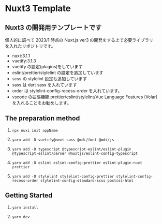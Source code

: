 # Nuxt3 Template

## Nuxt3 の開発用テンプレートです

個人的に調べて 2023/1 時点の Nuxt.js ver3 の開発をする上で必要ライブラリを入れたリポジトリです。

- nuxt:3.1.1
- vuetify:3.1.3
- vuetify の設定(plugins)をしています
- eslint/prettier/stylelint の設定を追加しています
- scss の stylelint 設定も追加しています
- sass は dart sass を入れています
- order は stylelint-config-recess-order を入れています。
- vscode の拡張機能 prettier/eslint/stylelint/Vue Language Features (Volar) を入れることをお勧めします。

## The preparation method

1. `npx nuxi init appName`<br>

2. `yarn add -D vuetify@next sass @mdi/font @mdi/js`<br>

3. `yarn add -D typescript @typescript-eslint/eslint-plugin @typescript-eslint/parser @nuxtjs/eslint-config-typescript`<br>

4. `yarn add -D eslint eslint-config-prettier eslint-plugin-nuxt prettier`<br>

5. `yarn add -D stylelint stylelint-config-prettier stylelint-config-recess-order stylelint-config-standard-scss postcss-html`<br>

## Getting Started

1. `yarn install`

2. `yarn dev`

